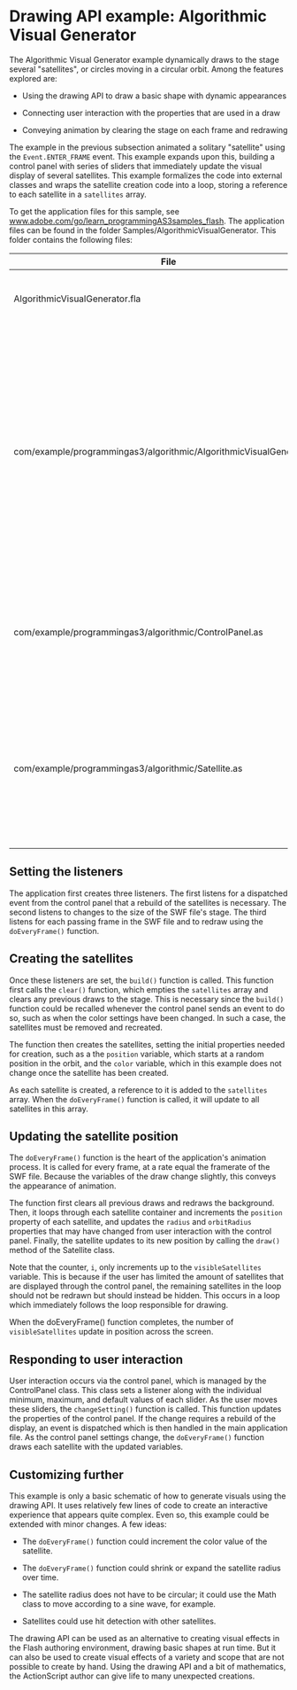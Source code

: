# Drawing API example: Algorithmic Visual Generator

<div>

The Algorithmic Visual Generator example dynamically draws to the stage several
"satellites", or circles moving in a circular orbit. Among the features explored
are:

- Using the drawing API to draw a basic shape with dynamic appearances

- Connecting user interaction with the properties that are used in a draw

- Conveying animation by clearing the stage on each frame and redrawing

The example in the previous subsection animated a solitary "satellite" using the
`Event.ENTER_FRAME` event. This example expands upon this, building a control
panel with series of sliders that immediately update the visual display of
several satellites. This example formalizes the code into external classes and
wraps the satellite creation code into a loop, storing a reference to each
satellite in a `satellites` array.

To get the application files for this sample, see
<a href="http://www.adobe.com/go/learn_programmingAS3samples_flash"
target="_self">www.adobe.com/go/learn_programmingAS3samples_flash</a>. The
application files can be found in the folder Samples/AlgorithmicVisualGenerator.
This folder contains the following files:

<div>

| File                                                                 | Description                                                                                                                                                                                                                 |
| -------------------------------------------------------------------- | --------------------------------------------------------------------------------------------------------------------------------------------------------------------------------------------------------------------------- |
| AlgorithmicVisualGenerator.fla                                       | The main application file in Flash Professional (FLA).                                                                                                                                                                      |
| com/example/programmingas3/algorithmic/AlgorithmicVisualGenerator.as | The class that provides the main functionality of the application, including drawing satellites on the stage and responding to events from the control panel to update the variables that affect the drawing of satellites. |
| com/example/programmingas3/algorithmic/ControlPanel.as               | A class that manages user interaction with several sliders and dispatching events when this occurs.                                                                                                                         |
| com/example/programmingas3/algorithmic/Satellite.as                  | A class which represents the display object that rotates in an orbit around a central point and contains properties related to its current draw state.                                                                      |

</div>

</div>

<div>

## Setting the listeners

<div>

The application first creates three listeners. The first listens for a
dispatched event from the control panel that a rebuild of the satellites is
necessary. The second listens to changes to the size of the SWF file's stage.
The third listens for each passing frame in the SWF file and to redraw using the
`doEveryFrame()` function.

</div>

</div>

<div>

## Creating the satellites

<div>

Once these listeners are set, the `build()` function is called. This function
first calls the `clear()` function, which empties the `satellites` array and
clears any previous draws to the stage. This is necessary since the `build()`
function could be recalled whenever the control panel sends an event to do so,
such as when the color settings have been changed. In such a case, the
satellites must be removed and recreated.

The function then creates the satellites, setting the initial properties needed
for creation, such as a the `position` variable, which starts at a random
position in the orbit, and the `color` variable, which in this example does not
change once the satellite has been created.

As each satellite is created, a reference to it is added to the `satellites`
array. When the `doEveryFrame()` function is called, it will update to all
satellites in this array.

</div>

</div>

<div>

## Updating the satellite position

<div>

The `doEveryFrame()` function is the heart of the application's animation
process. It is called for every frame, at a rate equal the framerate of the SWF
file. Because the variables of the draw change slightly, this conveys the
appearance of animation.

The function first clears all previous draws and redraws the background. Then,
it loops through each satellite container and increments the `position` property
of each satellite, and updates the `radius` and `orbitRadius` properties that
may have changed from user interaction with the control panel. Finally, the
satellite updates to its new position by calling the `draw()` method of the
Satellite class.

Note that the counter, `i`, only increments up to the `visibleSatellites`
variable. This is because if the user has limited the amount of satellites that
are displayed through the control panel, the remaining satellites in the loop
should not be redrawn but should instead be hidden. This occurs in a loop which
immediately follows the loop responsible for drawing.

When the doEveryFrame() function completes, the number of `visibleSatellites`
update in position across the screen.

</div>

</div>

<div>

## Responding to user interaction

<div>

User interaction occurs via the control panel, which is managed by the
ControlPanel class. This class sets a listener along with the individual
minimum, maximum, and default values of each slider. As the user moves these
sliders, the `changeSetting()` function is called. This function updates the
properties of the control panel. If the change requires a rebuild of the
display, an event is dispatched which is then handled in the main application
file. As the control panel settings change, the `doEveryFrame()` function draws
each satellite with the updated variables.

</div>

</div>

<div>

## Customizing further

<div>

This example is only a basic schematic of how to generate visuals using the
drawing API. It uses relatively few lines of code to create an interactive
experience that appears quite complex. Even so, this example could be extended
with minor changes. A few ideas:

- The `doEveryFrame()` function could increment the color value of the
  satellite.

- The `doEveryFrame()` function could shrink or expand the satellite radius over
  time.

- The satellite radius does not have to be circular; it could use the Math class
  to move according to a sine wave, for example.

- Satellites could use hit detection with other satellites.

The drawing API can be used as an alternative to creating visual effects in the
Flash authoring environment, drawing basic shapes at run time. But it can also
be used to create visual effects of a variety and scope that are not possible to
create by hand. Using the drawing API and a bit of mathematics, the ActionScript
author can give life to many unexpected creations.

</div>

</div>
